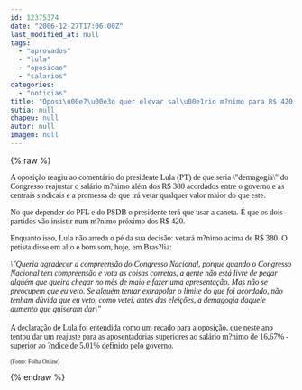 ```yaml
---
id: 12375374
date: "2006-12-27T17:06:00Z"
last_modified_at: null
tags:
  - "aprovados"
  - "lula"
  - "oposicao"
  - "salarios"
categories:
  - "noticias"
title: "Oposi\u00e7\u00e3o quer elevar sal\u00e1rio m?nimo para R$ 420. Lula s\u00f3 aprova R$ 380"
sutia: null
chapeu: null
autor: null
imagem: null
---
```

{% raw %}
<p><P><FONT face=Verdana>A oposição reagiu ao comentário do presidente Lula (PT) de que seria \"demagogia\" do Congresso reajustar o salário m?nimo além dos R$ 380 acordados entre o governo e as centrais sindicais e a promessa de que irá vetar qualquer valor maior do que este. </FONT></P></p>
<p><P><FONT face=Verdana>No que depender do PFL e do PSDB o presidente terá que usar a caneta. É que os dois partidos vão insistir num m?nimo próximo dos R$ 420.</FONT></P></p>
<p><P><FONT face=Verdana>Enquanto isso, Lula não arreda o pé da sua decisão: vetará m?nimo acima de R$ 380. O petista disse em alto e bom som, hoje, em Bras?lia: </FONT></P><I></p>
<p><P><FONT face=Verdana>\"Queria agradecer a compreensão do Congresso Nacional, porque quando o Congresso Nacional tem compreensão e vota as coisas corretas, a gente não está livre de pegar alguém que queira chegar no mês de maio e fazer uma apresentação. Mas não se preocupem que eu veto. Se alguém tentar extrapolar o limite do que foi acordado, não tenham dúvida que eu veto, como vetei, antes das eleições, a demagogia daquele aumento que quiseram dar\"</FONT></I><BR><BR><FONT face=Verdana>A declaração de Lula foi entendida como um recado para a oposição, que neste ano tentou dar um reajuste para as aposentadorias superiores ao salário m?nimo de 16,67% - superior ao ?ndice de 5,01% definido pelo governo. </FONT></P></p>
<p><P><FONT face=Verdana size=1>(Fonte: Folha Online)</FONT></P> </p>
{% endraw %}